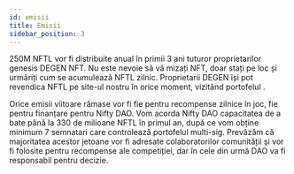 ```yaml
---
id: emisii
title: Emisii
sidebar_position: 3
---
```


250M NFTL vor fi distribuite anual în primii 3 ani tuturor proprietarilor genesis DEGEN NFT. Nu este nevoie să vă mizați NFT, doar stați pe loc și urmăriți cum se acumulează NFTL zilnic. Proprietarii DEGEN își pot revendica NFTL pe site-ul nostru în orice moment, vizitând portofelul [](https://nifty-league.com/wallet).

Orice emisii viitoare rămase vor fi fie pentru recompense zilnice în joc, fie pentru finanțare pentru Nifty DAO. Vom acorda Nifty DAO capacitatea de a bate până la 330 de milioane NFTL în primul an, după ce vom obține minimum 7 semnatari care controlează portofelul multi-sig. Prevăzăm că majoritatea acestor jetoane vor fi adresate colaboratorilor comunității și vor fi folosite pentru recompense ale competiției, dar în cele din urmă DAO va fi responsabil pentru decizie.
